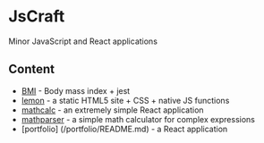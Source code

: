 # JsCraft
Minor JavaScript and React applications

## Content
* [BMI](/bmi/README.md) - Body mass index + jest
* [lemon](/lemon/README.md) - a static HTML5 site + CSS + native JS functions
* [mathcalc](/mathcalc/README.md) - an extremely simple React application
* [mathparser](/mathparser/README.md) - a simple math calculator for complex expressions
* [portfolio] (/portfolio/README.md) - a React application